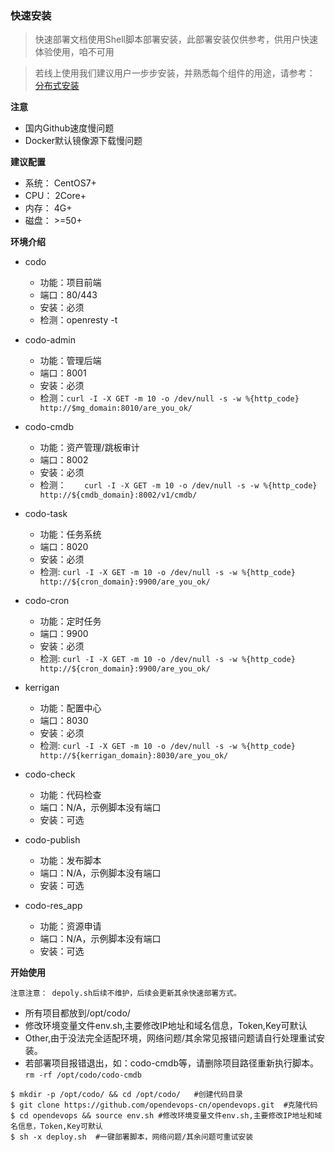 ### 快速安装

> 快速部署文档使用Shell脚本部署安装，此部署安装仅供参考，供用户快速体验使用，咱不可用

> 若线上使用我们建议用户一步步安装，并熟悉每个组件的用途，请参考： [分布式安装](http://docs.opendevops.cn/zh/latest/distributed_install.html)


**注意**

- 国内Github速度慢问题
- Docker默认镜像源下载慢问题

**建议配置**

- 系统： CentOS7+
- CPU：  2Core+
- 内存：  4G+
- 磁盘：  >=50+

**环境介绍**

- codo
  - 功能：项目前端
  - 端口：80/443
  - 安装：必须
  - 检测：openresty -t

- codo-admin
  - 功能：管理后端
  - 端口：8001
  - 安装：必须
  - 检测：`curl -I -X GET -m 10 -o /dev/null -s -w %{http_code} http://$mg_domain:8010/are_you_ok/`

- codo-cmdb
  - 功能：资产管理/跳板审计
  - 端口：8002
  - 安装：必须
  - 检测：`	curl -I -X GET -m 10 -o /dev/null -s -w %{http_code} http://${cmdb_domain}:8002/v1/cmdb/`

- codo-task
  - 功能：任务系统
  - 端口：8020
  - 安装：必须
  - 检测: `curl -I -X GET -m 10 -o /dev/null -s -w %{http_code} http://${cron_domain}:9900/are_you_ok/`


- codo-cron
  - 功能：定时任务
  - 端口：9900
  - 安装：必须
  - 检测: `curl -I -X GET -m 10 -o /dev/null -s -w %{http_code} http://${cron_domain}:9900/are_you_ok/`

- kerrigan
  - 功能：配置中心
  - 端口：8030
  - 安装：必须
  - 检测: `curl -I -X GET -m 10 -o /dev/null -s -w %{http_code} http://${kerrigan_domain}:8030/are_you_ok/`

- codo-check
  - 功能：代码检查
  - 端口：N/A，示例脚本没有端口
  - 安装：可选

- codo-publish
  - 功能：发布脚本
  - 端口：N/A，示例脚本没有端口
  - 安装：可选

- codo-res_app
  - 功能：资源申请
  - 端口：N/A，示例脚本没有端口
  - 安装：可选


**开始使用**

`注意注意： depoly.sh后续不维护，后续会更新其余快速部署方式。`

- 所有项目都放到/opt/codo/
- 修改环境变量文件env.sh,主要修改IP地址和域名信息，Token,Key可默认
- Other,由于没法完全适配环境，网络问题/其余常见报错问题请自行处理重试安装。
- 若部署项目报错退出，如：codo-cmdb等，请删除项目路径重新执行脚本。`rm -rf /opt/codo/codo-cmdb`


```shell
$ mkdir -p /opt/codo/ && cd /opt/codo/   #创建代码目录
$ git clone https://github.com/opendevops-cn/opendevops.git  #克隆代码
$ cd opendevops && source env.sh #修改环境变量文件env.sh,主要修改IP地址和域名信息，Token,Key可默认
$ sh -x deploy.sh  #一键部署脚本，网络问题/其余问题可重试安装
```


